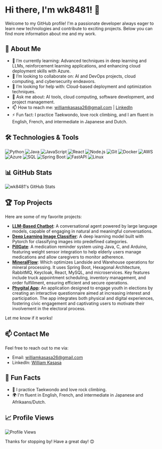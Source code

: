 # Hi there, I'm wk8481! 👋

Welcome to my GitHub profile! I'm a passionate developer always eager to learn new technologies and contribute to exciting projects. Below you can find more information about me and my work.

## 🚀 About Me

- 🌱 I’m currently learning: Advanced techniques in deep learning and LLMs, reinforcement learning applications, and enhancing cloud deployment skills with Azure.
- 👯 I’m looking to collaborate on: AI and DevOps projects, cloud computing, and cybersecurity endeavors.
- 🤔 I’m looking for help with: Cloud-based deployment and optimization techniques.
- 💬 Ask me about: AI tools, cloud computing, software development, and project management.
- 📫 How to reach me: williamkasasa26@gmail.com | [LinkedIn](https://www.linkedin.com/in/william-kasasa-5014a7166/)
- ⚡ Fun fact: I practice Taekwondo, love rock climbing, and I am fluent in English, French, and intermediate in Japanese and Dutch.

## 🛠️ Technologies & Tools

![Python](https://img.shields.io/badge/-Python-333?style=flat&logo=python)
![Java](https://img.shields.io/badge/-Java-333?style=flat&logo=java)
![JavaScript](https://img.shields.io/badge/-JavaScript-333?style=flat&logo=javascript)
![React](https://img.shields.io/badge/-React-333?style=flat&logo=react)
![Node.js](https://img.shields.io/badge/-Node.js-333?style=flat&logo=node.js)
![Git](https://img.shields.io/badge/-Git-333?style=flat&logo=git)
![Docker](https://img.shields.io/badge/-Docker-333?style=flat&logo=docker)
![AWS](https://img.shields.io/badge/-AWS-333?style=flat&logo=amazon-aws)
![Azure](https://img.shields.io/badge/-Azure-333?style=flat&logo=microsoft-azure)
![SQL](https://img.shields.io/badge/-SQL-333?style=flat&logo=postgresql)
![Spring Boot](https://img.shields.io/badge/-Spring%20Boot-333?style=flat&logo=spring)
![FastAPI](https://img.shields.io/badge/-FastAPI-333?style=flat&logo=fastapi)
![Linux](https://img.shields.io/badge/-Linux-333?style=flat&logo=linux)

## 📊 GitHub Stats

![wk8481's GitHub Stats](https://github-readme-stats.vercel.app/api?username=wk8481&show_icons=true&theme=dark)

## 🏆 Top Projects

Here are some of my favorite projects:

- [**LLM-Based Chatbot**](https://github.com/wk8481/LLM-SPACY-ML): A conversational agent powered by large language models, capable of engaging in natural and meaningful conversations.
- [**Deep Learning Image Classifier**](https://github.com/wk8481/EmotionCNNPredictor): A deep learning model built with Pytorch for classifying images into predefined categories.
- [**PillGate**](https://github.com/wk8481/PillGate): A medication reminder system using Java, C, and Arduino, featuring weight sensor integration to help elderly users manage medications and allow caregivers to monitor adherence.
- [**MineralFlow**](https://github.com/wk8481/MineralFlowBackend): Which optimizes Landside and Warehouse operations for mineral processing. It uses Spring Boot, Hexagonal Architecture, RabbitMQ, Keycloak, React, MySQL, and microservices. Key features include truck appointment scheduling, inventory management, and order fulfillment, ensuring efficient and secure operations.
- [**Phygital App**](https://github.com/wk8481/PhygitalApp): An application designed to engage youth in elections by creating an interactive questionnaire aimed at increasing interest and participation. The app integrates both physical and digital experiences, fostering civic engagement and captivating users to motivate their involvement in the electoral process.

Let me know if it works!
## 📫 Contact Me

Feel free to reach out to me via:

- Email: williamkasasa26@gmail.com
- LinkedIn: [William Kasasa](https://www.linkedin.com/in/william-kasasa-5014a7166/)

## 🌟 Fun Facts

- 🥋 I practice Taekwondo and love rock climbing.
- 🌍 I'm fluent in English, French, and intermediate in Japanese and Afrikaans/Dutch.

## 📈 Profile Views

![Profile Views](https://komarev.com/ghpvc/?username=wk8481&color=blue)

Thanks for stopping by! Have a great day! 😊
